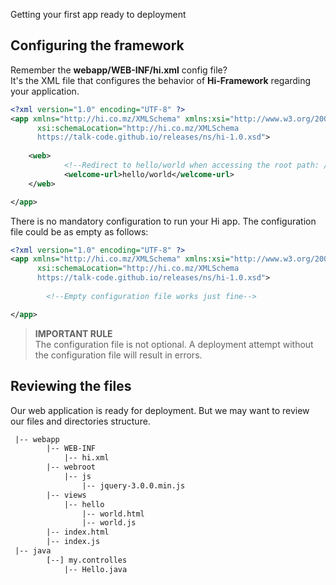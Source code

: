 <!--Topic description-->
<description>Getting your first app ready to deployment</description>


## Configuring the framework

Remember the __webapp/WEB-INF/hi.xml__ config file?<br>
It's the XML file that configures the behavior of __Hi-Framework__ regarding your application.


```xml
<?xml version="1.0" encoding="UTF-8" ?>
<app xmlns="http://hi.co.mz/XMLSchema" xmlns:xsi="http://www.w3.org/2001/XMLSchema-instance"
      xsi:schemaLocation="http://hi.co.mz/XMLSchema
      https://talk-code.github.io/releases/ns/hi-1.0.xsd">
		
	<web>
	        <!--Redirect to hello/world when accessing the root path: / -->
            <welcome-url>hello/world</welcome-url> 
	</web>

</app>
```

There is no mandatory configuration to run your Hi app. The configuration file could be as empty as follows:

```xml
<?xml version="1.0" encoding="UTF-8" ?>
<app xmlns="http://hi.co.mz/XMLSchema" xmlns:xsi="http://www.w3.org/2001/XMLSchema-instance"
      xsi:schemaLocation="http://hi.co.mz/XMLSchema
      https://talk-code.github.io/releases/ns/hi-1.0.xsd">
		
		<!--Empty configuration file works just fine-->

</app>
```


> **IMPORTANT RULE**<br> The configuration file is not optional. A deployment attempt without the configuration file will result in errors.


## Reviewing the files

Our web application is ready for deployment. But we may want to review our files and directories structure.

<!--<br> Use the following __files explorer component__ to
navigate through the folders tree. Click on files to display their content.-->


```xml
 |-- webapp
        |-- WEB-INF
            |-- hi.xml
        |-- webroot
            |-- js
                |-- jquery-3.0.0.min.js
        |-- views
            |-- hello
                |-- world.html
                |-- world.js
        |-- index.html
        |-- index.js
 |-- java
        [--] my.controlles
            |-- Hello.java                
```

<!--

<embedfs res="/hello-world.xml" download-url="http://google.co.mz"></embedfs>
<br>-->





